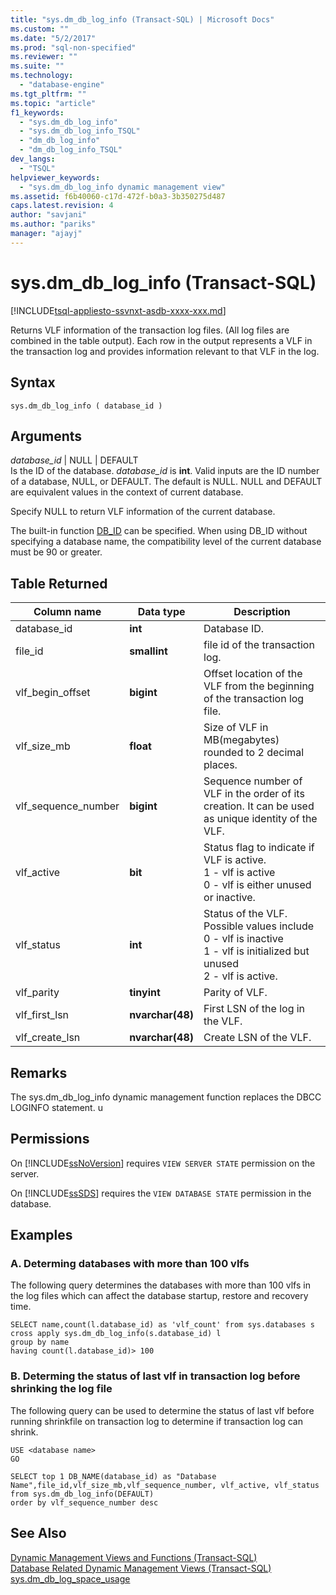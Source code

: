 ```yaml
---
title: "sys.dm_db_log_info (Transact-SQL) | Microsoft Docs"
ms.custom: ""
ms.date: "5/2/2017"
ms.prod: "sql-non-specified"
ms.reviewer: ""
ms.suite: ""
ms.technology: 
  - "database-engine"
ms.tgt_pltfrm: ""
ms.topic: "article"
f1_keywords: 
  - "sys.dm_db_log_info"
  - "sys.dm_db_log_info_TSQL"
  - "dm_db_log_info"
  - "dm_db_log_info_TSQL"
dev_langs: 
  - "TSQL"
helpviewer_keywords: 
  - "sys.dm_db_log_info dynamic management view"
ms.assetid: f6b40060-c17d-472f-b0a3-3b350275d487
caps.latest.revision: 4
author: "savjani"
ms.author: "pariks"
manager: "ajayj"
---
```

# sys.dm_db_log_info (Transact-SQL)
[!INCLUDE[tsql-appliesto-ssvnxt-asdb-xxxx-xxx.md](../../includes/tsql-appliesto-ssvnxt-asdb-xxxx-xxx.md)]

Returns VLF information of the transaction log files. (All log files are combined in the table output). Each row in the output represents a VLF in the transaction log and provides information relevant to that VLF in the log.

## Syntax  
  
```  
sys.dm_db_log_info ( database_id )  
```  
## Arguments  
 *database_id* | NULL | DEFAULT  
 Is the ID of the database. *database_id* is **int**. Valid inputs are the ID number of a database, NULL, or DEFAULT. The default is NULL. NULL and DEFAULT are equivalent values in the context of current database.
 
 Specify NULL to return VLF information of the current database.

 The built-in function [DB_ID](../../t-sql/functions/db-id-transact-sql.md) can be specified. When using DB_ID without specifying a database name, the compatibility level of the current database must be 90 or greater.  

## Table Returned  

|Column name|Data type|Description|  
|-----------------|---------------|-----------------|  
|database_id|**int**|Database ID.|
|file_id|**smallint**|file id of the transaction log.|  
|vlf_begin_offset|**bigint** |Offset location of the VLF from the beginning of the transaction log file.|
|vlf_size_mb |**float** |Size of VLF in MB(megabytes) rounded to 2 decimal places.|     
|vlf_sequence_number|**bigint** |Sequence number of VLF in the order of its creation. It can be used as unique identity of the VLF.|
|vlf_active|**bit** |Status flag to indicate if VLF is active. <br /> 1 - vlf is active <br /> 0 - vlf is either unused or inactive.|
|vlf_status|**int** |Status of the VLF. Possible values include <br />0 - vlf is inactive <br />1 - vlf is initialized but unused <br /> 2 - vlf is active.|
|vlf_parity|**tinyint** |Parity of VLF.|
|vlf_first_lsn|**nvarchar(48)** |First LSN of the log in the VLF.|
|vlf_create_lsn|**nvarchar(48)** |Create LSN of the VLF.|

## Remarks
 The sys.dm_db_log_info dynamic management function replaces the DBCC LOGINFO statement. 
  u
  
## Permissions  
 On [!INCLUDE[ssNoVersion](../../includes/ssnoversion-md.md)] requires `VIEW SERVER STATE` permission on the server.  
  
 On [!INCLUDE[ssSDS](../../includes/sssds-md.md)] requires the `VIEW DATABASE STATE` permission in the database.  
  
## Examples  
  
### A. Determing databases with more than 100 vlfs
The following query determines the databases with more than 100 vlfs in the log files which can affect the database startup, restore and recovery time.

```tsql
SELECT name,count(l.database_id) as 'vlf_count' from sys.databases s
cross apply sys.dm_db_log_info(s.database_id) l
group by name
having count(l.database_id)> 100

```

### B. Determing the status of last vlf in transaction log before shrinking the log file

The following query can be used to determine the status of last vlf before running shrinkfile on transaction log to determine if transaction log can shrink.

```tsql
USE <database name>
GO

SELECT top 1 DB_NAME(database_id) as "Database Name",file_id,vlf_size_mb,vlf_sequence_number, vlf_active, vlf_status
from sys.dm_db_log_info(DEFAULT)
order by vlf_sequence_number desc

```


## See Also  
 [Dynamic Management Views and Functions &#40;Transact-SQL&#41;](~/relational-databases/system-dynamic-management-views/system-dynamic-management-views.md)   
 [Database Related Dynamic Management Views &#40;Transact-SQL&#41;](../../relational-databases/system-dynamic-management-views/database-related-dynamic-management-views-transact-sql.md)   
 [sys.dm_db_log_space_usage](../../relational-databases/system-dynamic-management-views/sys-dm-db-log-space-usage-transact-sql.md)    
  



